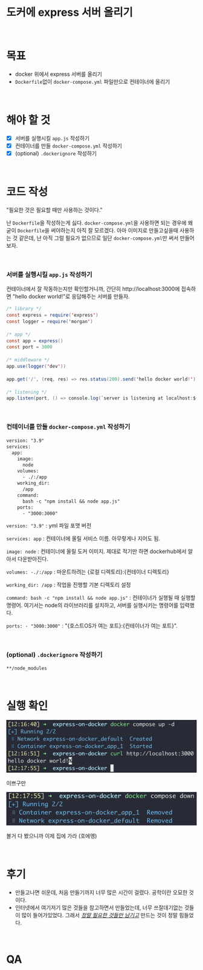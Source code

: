 # 도커에 express 서버 올리기

</br>

# 목표

- docker 위에서 express 서버를 올리기
- `Dockerfile`없이 `docker-compose.yml` 파일만으로 컨테이너에 올리기

</br>

# 해야 할 것

- [x]  서버를 실행시킬 `app.js` 작성하기
- [x]  컨테이너를 만들 `docker-compose.yml` 작성하기
- [x]  (optional) `.dockerignore` 작성하기

</br>

# 코드 작성

"필요한 것은 필요할 때만 사용하는 것이다."

난 `Dockerfile`을 작성하는게 싫다. `docker-compose.yml`을 사용하면 되는 경우에 왜 굳이 `Dockerfile`을 써야하는지 아직 잘 모르겠다. 아마 이미지로 만들고싶을때 사용하는 것 같은데, 난 아직 그럴 필요가 없으므로 일단 `docker-compose.yml`만 써서 만들어보자. 

</br>

### 서버를 실행시킬 `app.js` 작성하기

컨테이너에서 잘 작동하는지만 확인할거니까, 간단히 http://localhost:3000에 접속하면 "hello docker world!"로 응답해주는 서버를 만들자. 

```java
/* library */
const express = require('express')
const logger = require('morgan')

/* app */
const app = express()
const port = 3000

/* middleware */
app.use(logger('dev'))

app.get('/', (req, res) => res.status(200).send('hello docker world!'))

/* listening */
app.listen(port, () => console.log(`server is listening at localhost:${port}`))
```

</br>

### 컨테이너를 만들 `docker-compose.yml` 작성하기

```docker
version: "3.9"
services:
  app:
    image: 
      node
    volumes:
      - ./:/app
    working_dir:
      /app
    command: 
      bash -c "npm install && node app.js"
    ports:
      - "3000:3000"
```

`version: "3.9"` : yml 파일 포맷 버전

`services: app` : 컨테이너에 올릴 서비스 이름. 아무렇게나 지어도 됨.

`image: node` : 컨테이너에 올릴 도커 이미지. 제대로 적기만 하면 dockerhub에서 알아서 다운받아진다.

`volumes: -./:/app` : 마운트하려는 {로컬 디렉토리}:{컨테이너 디렉토리}

`working_dir: /app` : 작업을 진행할 기본 디렉토리 설정

`command: bash -c "npm install && node app.js"` : 컨테이너가 실행될 때 실행할 명령어. 여기서는 node의 라이브러리를 설치하고, 서버를 실행시키는 명령어를 입력했다. 

`ports: - "3000:3000"` : "{호스트OS가 여는 포트}:{컨테이너가 여는 포트}". 

</br>

### (optional) `.dockerignore` 작성하기

```
**/node_modules
```

</br>

# **실행 확인**

![result-01](readme/result-01.png)

이쁘구만

![result-02](readme/result-02.png)

볼거 다 봤으니까 이제 집에 가라 (호에엥)

</br>

# 후기

- 만들고나면 쉬운데, 처음 만들기까지 너무 많은 시간이 걸렸다. 공학이란 오묘한 것이다.
- 인터넷에서 여기저기 많은 것들을 참고하면서 만들었는데, 너무 쓰잘데기없는 것들이 많이 들어가있었다. 그래서 <u>*정말 필요한 것들만 남기고*</u> 만드는 것이 정말 힘들었다.

</br>

# QA

